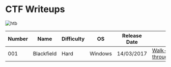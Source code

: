 # CTF Writeups


![htb](https://github.com/backyx19/backyx19.io/blob/main/assets/images/htb.png)

| Number | Name | Difficulty | OS | Release Date | |
| --- | --- | --- | --- | --- | --- |
| 001 | Blackfield | Hard | Windows | 14/03/2017 | [Walk-through]() |

